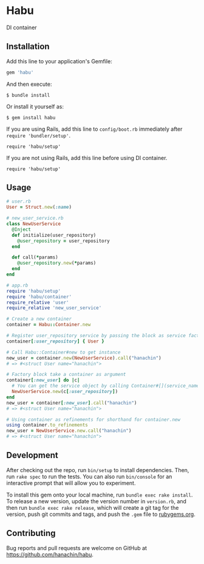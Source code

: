 # Habu

DI container

## Installation

Add this line to your application's Gemfile:

```ruby
gem 'habu'
```

And then execute:

    $ bundle install

Or install it yourself as:

    $ gem install habu

If you are using Rails, add this line to `config/boot.rb` immediately after `require 'bundler/setup'`.

    require 'habu/setup'

If you are not using Rails, add this line before using DI container.

    require 'habu/setup'

## Usage

```ruby
# user.rb
User = Struct.new(:name)

# new_user_service.rb
class NewUserService
  @Inject
  def initialize(user_repository)
    @user_repository = user_repository
  end

  def call(*params)
    @user_repository.new(*params)
  end
end

# app.rb
require 'habu/setup'
require 'habu/container'
require_relative 'user'
require_relative 'new_user_service'

# Create a new container
container = Habu::Container.new

# Register user_repository service by passing the block as service factory
container[:user_repository] { User }

# Call Habu::Container#new to get instance
new_user = container.new(NewUserService).call("hanachin")
# => #<struct User name="hanachin">

# Factory block take a container as argument
container[:new_user] do |c|
  # You can get the service object by calling Container#[](service_name)
  NewUserService.new(c[:user_repository])
end
new_user = container[:new_user].call("hanachin")
# => #<struct User name="hanachin">

# Using container as refinements for shorthand for container.new
using container.to_refinements
new_user = NewUserService.new.call("hanachin")
# => #<struct User name="hanachin">
```

## Development

After checking out the repo, run `bin/setup` to install dependencies. Then, run `rake spec` to run the tests. You can also run `bin/console` for an interactive prompt that will allow you to experiment.

To install this gem onto your local machine, run `bundle exec rake install`. To release a new version, update the version number in `version.rb`, and then run `bundle exec rake release`, which will create a git tag for the version, push git commits and tags, and push the `.gem` file to [rubygems.org](https://rubygems.org).

## Contributing

Bug reports and pull requests are welcome on GitHub at https://github.com/hanachin/habu.
